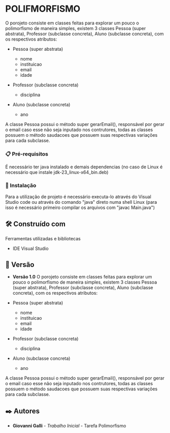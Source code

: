 # POLIFMORFISMO

O porojeto consiste em classes feitas para explorar um pouco o polimorfismo de maneira simples, existem 3 classes Pessoa (super abstrata), Professor (subclasse concreta), Aluno (subclasse concreta), com os respectivos atributos:
* Pessoa (super abstrata)
    - nome
    - instituicao
    - email
    - idade

* Professor (subclasse concreta)
    - disciplina

* Aluno (subclasse concreta)
    - ano

A classe Pessoa possui o método super gerarEmail(), responsável por gerar o email caso esse não seja inputado nos contrutores, todas as classes possuem o método saudacoes que possuem suas respectivas variações para cada subclasse.

### 📋 Pré-requisitos

É necessário ter java instalado e demais dependencias (no caso de Linux é necessário que instale jdk-23_linux-x64_bin.deb)

### 🔧 Instalação

Para a utilização de projeto é necessário executa-lo através do Visual Studio code ou através do comando "java" direto numa shell Linux (para isso é necessário primeiro compilar os arquivos com "javac Main.java")

## 🛠️ Construído com

Ferramentas utilizadas e bibliotecas

* IDE Visual Studio

## 📌 Versão

* **Versão 1.0** O porojeto consiste em classes feitas para explorar um pouco o polimorfismo de maneira simples, existem 3 classes Pessoa (super abstrata), Professor (subclasse concreta), Aluno (subclasse concreta), com os respectivos atributos:
* Pessoa (super abstrata)
    - nome
    - instituicao
    - email
    - idade

* Professor (subclasse concreta)
    - disciplina

* Aluno (subclasse concreta)
    - ano

A classe Pessoa possui o método super gerarEmail(), responsável por gerar o email caso esse não seja inputado nos contrutores, todas as classes possuem o método saudacoes que possuem suas respectivas variações para cada subclasse.

## ✒️ Autores

* **Giovanni Galli** - *Trabalho Inicial* - Tarefa Polimorfismo

